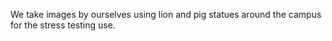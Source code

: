 We take images by ourselves using lion and pig statues around the campus for the stress testing use. 
